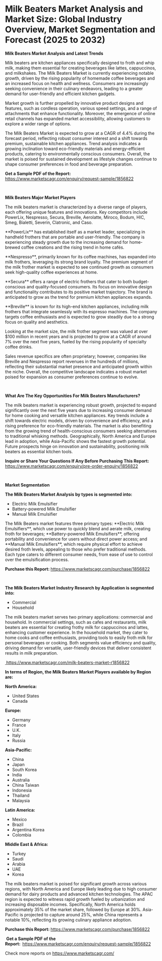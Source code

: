 <p><h1>Milk Beaters Market Analysis and Market Size: Global Industry Overview, Market Segmentation and Forecast (2025 to 2032)</h1></p><p><strong>Milk Beaters Market Analysis and Latest Trends</strong></p>
<p><p>Milk beaters are kitchen appliances specifically designed to froth and whip milk, making them essential for creating beverages like lattes, cappuccinos, and milkshakes. The Milk Beaters Market is currently experiencing notable growth, driven by the rising popularity of homemade coffee beverages and an increased focus on health and wellness. Consumers are increasingly seeking convenience in their culinary endeavors, leading to a greater demand for user-friendly and efficient kitchen gadgets.</p><p>Market growth is further propelled by innovative product designs and features, such as cordless operation, various speed settings, and a range of attachments that enhance functionality. Moreover, the emergence of online retail channels has expanded market accessibility, allowing customers to explore a wider range of options. </p><p>The Milk Beaters Market is expected to grow at a CAGR of 4.4% during the forecast period, reflecting robust consumer interest and a shift towards premium, sustainable kitchen appliances. Trend analysis indicates a growing inclination toward eco-friendly materials and energy-efficient products, catering to environmentally conscious consumers. Overall, the market is poised for sustained development as lifestyle changes continue to shape consumer preferences in food and beverage preparation.</p></p>
<p><strong>Get a Sample PDF of the Report:&nbsp;</strong> <a href="https://www.marketscagr.com/enquiry/request-sample/1856822?utm_campaign=3019&utm_medium=2&utm_source=Github&utm_content=ia&utm_term=27032025&utm_id=milk-beaters">https://www.marketscagr.com/enquiry/request-sample/1856822</a></p>
<p>&nbsp;</p>
<p><strong>Milk Beaters Major Market Players</strong></p>
<p><p>The milk beaters market is characterized by a diverse range of players, each offering unique features and innovations. Key competitors include PowerLix, Nespresso, Secura, Breville, Aerolatte, Miroco, Bodum, HIC, Smeg, Bialetti, Severin, Clatronic, and Caso.</p><p>**PowerLix** has established itself as a market leader, specializing in handheld frothers that are portable and user-friendly. The company is experiencing steady growth due to the increasing demand for home-brewed coffee creations and the rising trend in home cafés. </p><p>**Nespresso**, primarily known for its coffee machines, has expanded into milk frothers, leveraging its strong brand loyalty. The premium segment of the milk frother market is expected to see continued growth as consumers seek high-quality coffee experiences at home.</p><p>**Secura** offers a range of electric frothers that cater to both budget-conscious and quality-focused consumers. Its focus on innovative design and functionality contributes to its positive market trajectory. The brand is anticipated to grow as the trend for premium kitchen appliances expands.</p><p>**Breville** is known for its high-end kitchen appliances, including milk frothers that integrate seamlessly with its espresso machines. The company targets coffee enthusiasts and is expected to grow steadily due to a strong focus on quality and aesthetics.</p><p>Looking at the market size, the milk frother segment was valued at over $100 million in recent years and is projected to grow at a CAGR of around 7% over the next five years, fueled by the rising popularity of specialty coffee drinks.</p><p>Sales revenue specifics are often proprietary; however, companies like Breville and Nespresso report revenues in the hundreds of millions, reflecting their substantial market presence and anticipated growth within the niche. Overall, the competitive landscape indicates a robust market poised for expansion as consumer preferences continue to evolve.</p></p>
<p>&nbsp;</p>
<p><strong>What Are The Key Opportunities For Milk Beaters Manufacturers?</strong></p>
<p><p>The milk beaters market is experiencing robust growth, projected to expand significantly over the next five years due to increasing consumer demand for home cooking and versatile kitchen appliances. Key trends include a shift towards electric models, driven by convenience and efficiency, and a rising preference for eco-friendly materials. The market is also benefiting from the growing trend of health-conscious consumers seeking alternatives to traditional whisking methods. Geographically, North America and Europe lead in adoption, while Asia-Pacific shows the fastest growth potential. Future prospects hinge on innovation and sustainability, positioning milk beaters as essential kitchen tools.</p></p>
<p><strong>Inquire or Share Your Questions If Any Before Purchasing This Report:</strong> <a href="https://www.marketscagr.com/enquiry/pre-order-enquiry/1856822?utm_campaign=3019&utm_medium=2&utm_source=Github&utm_content=ia&utm_term=27032025&utm_id=milk-beaters">https://www.marketscagr.com/enquiry/pre-order-enquiry/1856822</a></p>
<p>&nbsp;</p>
<p><strong>Market Segmentation</strong></p>
<p><strong>The Milk Beaters Market Analysis by types is segmented into:</strong></p>
<p><ul><li>Electric Milk Emulsifier</li><li>Battery-powered Milk Emulsifier</li><li>Manual Milk Emulsifier</li></ul></p>
<p><p>The Milk Beaters market features three primary types: **Electric Milk Emulsifiers**, which use power to quickly blend and aerate milk, creating froth for beverages; **Battery-powered Milk Emulsifiers**, offering portability and convenience for users without direct power access; and **Manual Milk Emulsifiers**, which require physical effort to achieve desired froth levels, appealing to those who prefer traditional methods. Each type caters to different consumer needs, from ease of use to control over the emulsification process.</p></p>
<p><strong>Purchase this Report:&nbsp;</strong><a href="https://www.marketscagr.com/purchase/1856822?utm_campaign=3019&utm_medium=2&utm_source=Github&utm_content=ia&utm_term=27032025&utm_id=milk-beaters">https://www.marketscagr.com/purchase/1856822</a></p>
<p>&nbsp;</p>
<p><strong>The Milk Beaters Market Industry Research by Application is segmented into:</strong></p>
<p><ul><li>Commercial</li><li>Household</li></ul></p>
<p><p>The milk beaters market serves two primary applications: commercial and household. In commercial settings, such as cafes and restaurants, milk beaters are essential for creating frothy milk for cappuccinos and lattes, enhancing customer experience. In the household market, they cater to home cooks and coffee enthusiasts, providing tools to easily froth milk for personal beverages or cooking. Both segments value efficiency and quality, driving demand for versatile, user-friendly devices that deliver consistent results in milk preparation.</p></p>
<p><a href="https://www.marketscagr.com/milk-beaters-market-r1856822?utm_campaign=3019&utm_medium=2&utm_source=Github&utm_content=ia&utm_term=27032025&utm_id=milk-beaters">&nbsp;https://www.marketscagr.com/milk-beaters-market-r1856822</a></p>
<p><strong>In terms of Region, the Milk Beaters Market Players available by Region are:</strong></p>
<p>
    <p> <strong> North America: </strong>
        <ul>
            <li>United States</li>
            <li>Canada</li>
        </ul>
        </p> 
    <p> <strong> Europe: </strong>
        <ul>
            <li>Germany</li>
            <li>France</li>
            <li>U.K.</li>
            <li>Italy</li>
            <li>Russia</li>
        </ul>
        </p> 
    <p> <strong> Asia-Pacific: </strong>
        <ul>
            <li>China</li>
            <li>Japan</li>
            <li>South Korea</li>
            <li>India</li>
            <li>Australia</li>
            <li>China Taiwan</li>
            <li>Indonesia</li>
            <li>Thailand</li>
            <li>Malaysia</li>
        </ul>
        </p> 
    <p> <strong> Latin America: </strong>
        <ul>
            <li>Mexico</li>
            <li>Brazil</li>
            <li>Argentina Korea</li>
            <li>Colombia</li>
        </ul>
        </p> 
    <p> <strong> Middle East & Africa: </strong>
        <ul>
            <li>Turkey</li>
            <li>Saudi</li>
            <li>Arabia</li>
            <li>UAE</li>
            <li>Korea</li>
        </ul>
    </p>
    </p>
<p><p>The milk beaters market is poised for significant growth across various regions, with North America and Europe likely leading due to high consumer demand for dairy products and advanced kitchen technologies. The APAC region is expected to witness rapid growth fueled by urbanization and increasing disposable incomes. Specifically, North America holds approximately 35% of the market share, followed by Europe at 30%. Asia-Pacific is projected to capture around 25%, while China represents a notable 10%, reflecting its growing culinary appliance adoption.</p></p>
<p><strong>Purchase this Report: </strong><a href="https://www.marketscagr.com/purchase/1856822?utm_campaign=3019&utm_medium=2&utm_source=Github&utm_content=ia&utm_term=27032025&utm_id=milk-beaters">https://www.marketscagr.com/purchase/1856822</a></p>
<p>&nbsp;<strong>Get a Sample PDF of the Report:&nbsp;&nbsp;</strong><a href="https://www.marketscagr.com/enquiry/request-sample/1856822?utm_campaign=3019&utm_medium=2&utm_source=Github&utm_content=ia&utm_term=27032025&utm_id=milk-beaters">https://www.marketscagr.com/enquiry/request-sample/1856822</a></p>
<p><strong></strong></p>
<p>Check more reports on <a href="https://www.marketscagr.com/?utm_campaign=3019&utm_medium=2&utm_source=Github&utm_content=ia&utm_term=27032025&utm_id=milk-beaters">https://www.marketscagr.com/</a></p>